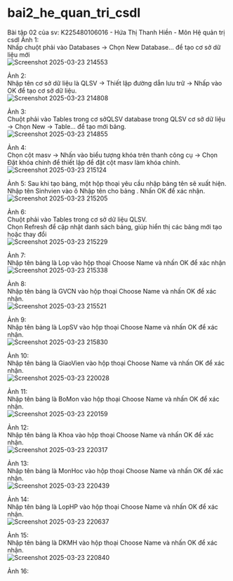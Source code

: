 # bai2_he_quan_tri_csdl
Bài tập 02 của sv: K225480106016 - Hứa Thị Thanh Hiền - Môn Hệ quản trị csdl 
Ảnh 1:  
Nhấp chuột phải vào Databases → Chọn New Database... để tạo cơ sở dữ liệu mới    
![Screenshot 2025-03-23 214553](https://github.com/user-attachments/assets/b0233f69-5cfb-4fa5-8064-94c1211cdf2f)  

Ảnh 2:  
Nhập tên cơ sở dữ liệu là QLSV → Thiết lập đường dẫn lưu trữ → Nhấp vào OK để tạo cơ sở dữ liệu.  
![Screenshot 2025-03-23 214808](https://github.com/user-attachments/assets/b46f874b-7d35-4c1a-bdfa-171c64dbc96f)    

Ảnh 3:  
Chuột phải vào Tables trong cơ sởQLSV database trong QLSV cơ sở dữ liệu → Chọn New → Table... để tạo mới bảng.    
![Screenshot 2025-03-23 214855](https://github.com/user-attachments/assets/7039c259-ee22-4e2e-a77d-32c2104204b6)  

Ảnh 4:  
Chọn cột masv → Nhấn vào biểu tượng khóa trên thanh công cụ → Chọn Đặt khóa chính để thiết lập để đặt cột masv làm khóa chính.  
![Screenshot 2025-03-23 215124](https://github.com/user-attachments/assets/e264ecb6-48da-464d-945b-266ddcb39877)  

Ảnh 5: 
Sau khi tạo bảng, một hộp thoại yêu cầu nhập bảng tên sẽ xuất hiện.
Nhập tên Sinhvien vào ô Nhập tên cho bảng .
Nhấn OK để xác nhận.  
![Screenshot 2025-03-23 215205](https://github.com/user-attachments/assets/159b24b9-1bee-43cb-bde6-25e65ce94eda)   

Ảnh 6:  
Chuột phải vào Tables trong cơ sở dữ liệu QLSV.  
Chọn Refresh để cập nhật danh sách bảng, giúp hiển thị các bảng mới tạo hoặc thay đổi  
![Screenshot 2025-03-23 215229](https://github.com/user-attachments/assets/09da4110-c117-4438-b14b-eba83c56750d)  

Ảnh 7:  
Nhập tên bảng là Lop vào hộp thoại Choose Name và nhấn OK để xác nhận
![Screenshot 2025-03-23 215338](https://github.com/user-attachments/assets/9c38be85-af1f-4884-b446-96cb70bde46d)  

Ảnh 8:  
Nhập tên bảng là GVCN vào hộp thoại Choose Name và nhấn OK để xác nhận.  
![Screenshot 2025-03-23 215521](https://github.com/user-attachments/assets/531c81a8-dda0-4beb-80b4-45ea30bbdb37)  

Ảnh 9:   
Nhập tên bảng là LopSV vào hộp thoại Choose Name và nhấn OK để xác nhận.  
![Screenshot 2025-03-23 215830](https://github.com/user-attachments/assets/4c8586dd-3ef9-4b48-8371-cb9fa509ab95)  

Ảnh 10:  
Nhập tên bảng là GiaoVien vào hộp thoại Choose Name và nhấn OK để xác nhận.  
![Screenshot 2025-03-23 220028](https://github.com/user-attachments/assets/e9cea1ee-7a2c-4dae-bd3c-c3f2351a5743)  

Ảnh 11:  
Nhập tên bảng là BoMon vào hộp thoại Choose Name và nhấn OK để xác nhận.  
![Screenshot 2025-03-23 220159](https://github.com/user-attachments/assets/5e83143e-5cff-45f1-a81b-7cada1439dde)  

Ảnh 12:  
Nhập tên bảng là Khoa vào hộp thoại Choose Name và nhấn OK để xác nhận.  
![Screenshot 2025-03-23 220317](https://github.com/user-attachments/assets/5651637d-4a32-4fa0-aa26-7d522abafe6c)  

Ảnh 13:  
Nhập tên bảng là MonHoc vào hộp thoại Choose Name và nhấn OK để xác nhận.  
![Screenshot 2025-03-23 220439](https://github.com/user-attachments/assets/1e6e5972-8226-400a-af1a-96b7aefb4238)  

Ảnh 14:  
Nhập tên bảng là LopHP vào hộp thoại Choose Name và nhấn OK để xác nhận.  
![Screenshot 2025-03-23 220637](https://github.com/user-attachments/assets/4c4cc4d0-eee3-484b-b80e-508954a6dd68)  

Ảnh 15:  
Nhập tên bảng là DKMH vào hộp thoại Choose Name và nhấn OK để xác nhận.  
![Screenshot 2025-03-23 220840](https://github.com/user-attachments/assets/730c4933-c342-4bf6-b36a-604dc8987bea)  

Ảnh 16:  






